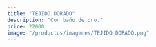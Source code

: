 ```yaml
---
title: "TEJIDO DORADO"
description: "Con baño de oro."
price: 22000
image: "/productos/imagenes/TEJIDO DORADO.png"
---
```



